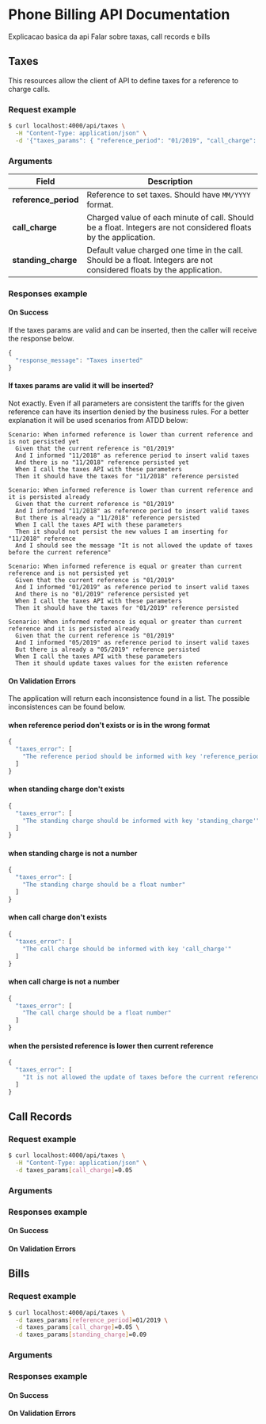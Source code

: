 # Phone Billing API Documentation

Explicacao basica da api
Falar sobre taxas, call records e bills

## Taxes

This resources allow the client of API to define taxes for a reference to charge calls.

### Request example

```bash
$ curl localhost:4000/api/taxes \
  -H "Content-Type: application/json" \
  -d '{"taxes_params": { "reference_period": "01/2019", "call_charge": "0.05", "standing_charge": "0.09" }}' 
```

### Arguments

Field | Description
----- | -----------
**reference_period** | Reference to set taxes. Should have `MM/YYYY` format.
**call_charge** | Charged value of each minute of call. Should be a float. Integers are not considered floats by the application.
**standing_charge** | Default value charged one time in the call. Should be a float. Integers are not considered floats by the application.

### Responses example

#### On Success
If the taxes params are valid and can be inserted, then the caller will receive the response below.

```javascript
{
  "response_message": "Taxes inserted"
}
```
#### If taxes params are valid it will be inserted?
Not exactly. Even if all parameters are consistent the tariffs for the given reference can have its insertion denied by the business rules.
For a better explanation it will be used scenarios from ATDD below:

```guerkin
Scenario: When informed reference is lower than current reference and is not persisted yet
  Given that the current reference is "01/2019"
  And I informed "11/2018" as reference period to insert valid taxes
  And there is no "11/2018" reference persisted yet
  When I call the taxes API with these parameters
  Then it should have the taxes for "11/2018" reference persisted

Scenario: When informed reference is lower than current reference and it is persisted already
  Given that the current reference is "01/2019"
  And I informed "11/2018" as reference period to insert valid taxes
  But there is already a "11/2018" reference persisted 
  When I call the taxes API with these parameters
  Then it should not persist the new values I am inserting for "11/2018" reference
  And I should see the message "It is not allowed the update of taxes before the current reference"

Scenario: When informed reference is equal or greater than current reference and is not persisted yet
  Given that the current reference is "01/2019"
  And I informed "01/2019" as reference period to insert valid taxes
  And there is no "01/2019" reference persisted yet
  When I call the taxes API with these parameters
  Then it should have the taxes for "01/2019" reference persisted

Scenario: When informed reference is equal or greater than current reference and it is persisted already
  Given that the current reference is "01/2019"
  And I informed "05/2019" as reference period to insert valid taxes
  But there is already a "05/2019" reference persisted 
  When I call the taxes API with these parameters
  Then it should update taxes values for the existen reference
```

#### On Validation Errors

The application will return each inconsistence found in a list. The possible inconsistences can be found below.

#### when reference period don't exists or is in the wrong format

```javascript
{
  "taxes_error": [
    "The reference period should be informed with key 'reference_period' and formatted MM/AAAA"
  ]
}
```

#### when standing charge don't exists

```javascript
{
  "taxes_error": [
    "The standing charge should be informed with key 'standing_charge'"
  ]
}
```
#### when standing charge is not a number

```javascript
{
  "taxes_error": [
    "The standing charge should be a float number"
  ]
}
```
#### when call charge don't exists

```javascript
{
  "taxes_error": [
    "The call charge should be informed with key 'call_charge'"
  ]
}
```
#### when call charge is not a number

```javascript
{
  "taxes_error": [
    "The call charge should be a float number"
  ]
}
```

#### when the persisted reference is lower then current reference

```javascript
{
  "taxes_error": [
    "It is not allowed the update of taxes before the current reference"
  ]
}
```
## Call Records

### Request example

```bash
$ curl localhost:4000/api/taxes \
  -H "Content-Type: application/json" \
  -d taxes_params[call_charge]=0.05 
```
### Arguments

### Responses example

#### On Success

#### On Validation Errors



## Bills

### Request example

```bash
$ curl localhost:4000/api/taxes \
  -d taxes_params[reference_period]=01/2019 \
  -d taxes_params[call_charge]=0.05 \
  -d taxes_params[standing_charge]=0.09 
```
### Arguments

### Responses example

#### On Success

#### On Validation Errors


